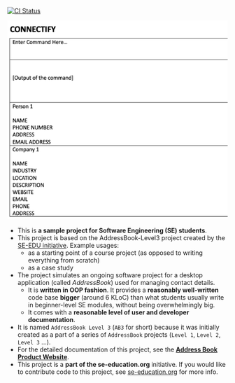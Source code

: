 [![CI Status](https://github.com/se-edu/addressbook-level3/workflows/Java%20CI/badge.svg)](https://github.com/AY2324S1-CS2103T-T15-4/tp/actions)

![Ui](docs/images/Ui.png)

* This is **a sample project for Software Engineering (SE) students**.<br>
* This project is based on the AddressBook-Level3 project created by the [SE-EDU initiative](https://se-education.org).
  Example usages:
  * as a starting point of a course project (as opposed to writing everything from scratch)
  * as a case study
* The project simulates an ongoing software project for a desktop application (called _AddressBook_) used for managing contact details.
  * It is **written in OOP fashion**. It provides a **reasonably well-written** code base **bigger** (around 6 KLoC) than what students usually write in beginner-level SE modules, without being overwhelmingly big.
  * It comes with a **reasonable level of user and developer documentation**.
* It is named `AddressBook Level 3` (`AB3` for short) because it was initially created as a part of a series of `AddressBook` projects (`Level 1`, `Level 2`, `Level 3` ...).
* For the detailed documentation of this project, see the **[Address Book Product Website](https://se-education.org/addressbook-level3)**.
* This project is a **part of the se-education.org** initiative. If you would like to contribute code to this project, see [se-education.org](https://se-education.org#https://se-education.org/#contributing) for more info.
